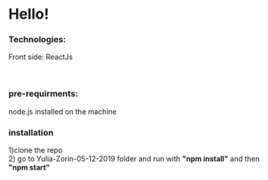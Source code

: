 <h1>Hello!</h1>
<h3>Technologies:</h3>
<p>Front side: ReactJs

<br/></p>
<h3> pre-requirments:</h3>
node.js installed on the machine
<br/>	
<h3>installation</h3>
1)clone the repo	
<br/>	
2) go to Yulia-Zorin-05-12-2019 folder and run with <strong>"npm install"</strong> and then <strong>"npm start"</strong> 		
